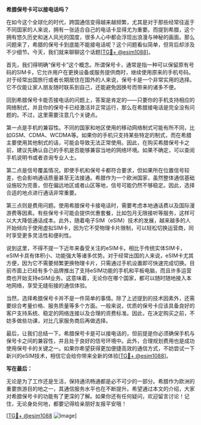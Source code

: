 **希腊保号卡可以接电话吗？**

在如今这个全球化的时代，跨国通信变得越来越频繁，尤其是对于那些经常往返于不同国家的人来说，拥有一张适合自己的电话卡显得尤为重要。而提到希腊，这个拥有悠久历史和迷人风光的国度，很多人心中都会浮现出浪漫与神秘的画面。那么问题来了，希腊的保号卡到底能不能接电话呢？这个问题看似简单，但背后却涉及不少细节。今天，我们就来聊聊这个话题[[TG💪+ @esim1088](https://t.me/s/esim1088)]。

首先，我们得明确“保号卡”这个概念。所谓保号卡，通常是指一种可以保留原有号码的SIM卡，它允许用户在更换设备或服务提供商时，继续使用原来的手机号码。对于经常出国旅行或者长期居住在国外的人来说，保号卡是一个非常实用的选择。它不仅能让家人朋友随时联系到自己，还能避免因换号而带来的诸多不便。

回到希腊保号卡能否接电话的问题上，答案是肯定的——只要你的手机支持相应的网络制式，并且你的保号卡已经激活并正常运行，那么在希腊接电话是完全没有问题的。不过，这里需要注意几个关键点。

第一点是手机的兼容性。不同的国家和地区使用的移动网络制式可能有所不同，比如GSM、CDMA、WCDMA等。如果你的手机只支持某些特定的制式，而在希腊主要使用其他制式的话，可能会导致无法正常使用。因此，在购买希腊保号卡之前，建议先确认自己的手机是否能够兼容当地的网络环境。如果不确定，可以查阅手机说明书或者咨询专业人士。

第二点是信号覆盖情况。即使手机和保号卡都符合要求，但如果所在位置信号较差，也会影响通话质量甚至无法接通。希腊作为一个欧洲国家，虽然整体通信基础设施较为完善，但在偏远地区或者山区等地，信号可能仍然不够稳定。因此，选择合适的地点进行通话非常重要。

第三点则是费用问题。使用希腊保号卡接电话时，需要考虑本地通话费以及国际漫游费等因素。有些保号卡可能会提供优惠套餐，比如包月无限接听等服务，这样可以大大降低通话成本。此外，随着电子SIM（eSIM）技术的发展，越来越多的人开始倾向于使用虚拟SIM卡，因为它不受物理卡片限制，可以轻松切换运营商，同时享受更多灵活性和便利性。

说到这里，不得不提一下近年来备受关注的eSIM卡。相比于传统实体SIM卡，eSIM卡具有体积小、功能强大等诸多优势。对于经常出国的人来说，eSIM卡尤其方便，因为它不需要频繁更换物理卡片，只需通过手机设置即可快速完成切换。目前市面上已经有多个品牌推出了支持eSIM功能的手机和平板电脑，而且许多运营商也开始支持eSIM业务。这意味着，无论你在哪个国家，都可以随时随地接入本地网络，享受无缝衔接的通信体验。

当然，选择希腊保号卡并不是一件简单的事情。除了上述提到的技术因素外，还需要综合考量价格、服务质量等多个方面。一般来说，优质的保号卡应该具备良好的客户支持系统、稳定的网络连接以及合理的资费标准。因此，在决定购买之前，不妨多做些功课，对比几家服务商后再做选择。

最后，让我们总结一下。希腊保号卡是可以接电话的，但前提是你必须确保手机与保号卡之间的兼容性，并且处于良好的信号环境中。此外，合理规划费用也是成功使用保号卡的关键之一。如果你希望获得更加便捷高效的通信方式，不妨尝试一下新兴的eSIM技术，相信它会给你带来全新的体验[[TG💪+ @esim1088](https://t.me/s/esim1088)]。

**写在最后：**

无论是为了工作还是生活，保持通讯畅通都是必不可少的一部分。希腊作为欧洲的重要旅游目的地之一，其通信服务水平也在不断提升。希望通过本文的介绍，大家对希腊保号卡的功能有了更深的了解。如果你还有任何疑问，欢迎留言讨论！记住，无论身处何地，都要记得给亲朋好友报平安哦！

[[TG💪+ @esim1088](https://t.me/s/esim1088) ![Image](https://i.postimg.cc/4NQfJmqS/Snipaste-2025-05-13-00-14-12.png)]
